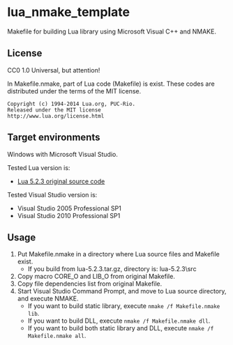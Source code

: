 lua\_nmake\_template
====================

Makefile for building Lua library using Microsoft Visual C++ and NMAKE.

License
-------

CC0 1.0 Universal, but attention!

In Makefile.nmake, part of Lua code (Makefile) is exist.
These codes are distributed under the terms of the MIT license.

    Copyright (c) 1994-2014 Lua.org, PUC-Rio.
    Released under the MIT license
    http://www.lua.org/license.html

Target environments
-------------------

Windows with Microsoft Visual Studio.

Tested Lua version is:
* [Lua 5.2.3 original source code](http://www.lua.org/ftp/lua-5.2.3.tar.gz "lua-5.2.3.tar.gz")

Tested Visual Studio version is:
* Visual Studio 2005 Professional SP1
* Visual Studio 2010 Professional SP1

Usage
-----

1. Put Makefile.nmake in a directory where Lua source files and Makefile exist.
    * If you build from lua-5.2.3.tar.gz, directory is: lua-5.2.3\src
2. Copy macro CORE\_O and LIB\_O from original Makefile.
3. Copy file dependencies list from original Makefile.
4. Start Visual Studio Command Prompt, and move to Lua source directory, and execute NMAKE.
    * If you want to build static library, execute `nmake /f Makefile.nmake lib`.
    * If you want to build DLL, execute `nmake /f Makefile.nmake dll`.
    * If you want to build both static library and DLL, execute `nmake /f Makefile.nmake all`.
